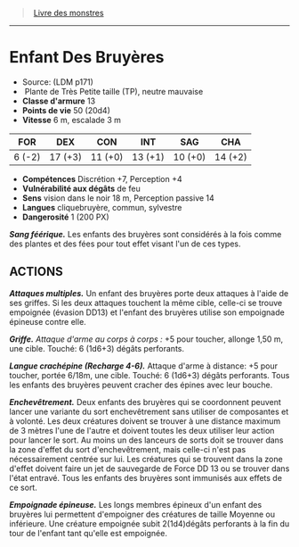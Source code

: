 ﻿> [Livre des monstres](tome_of_beasts.md)

---

# Enfant Des Bruyères

- Source: (LDM p171)
-  Plante de Très Petite taille (TP), neutre mauvaise
- **Classe d'armure** 13
- **Points de vie** 50 (20d4)
- **Vitesse** 6 m, escalade 3 m

|FOR|DEX|CON|INT|SAG|CHA|
|---|---|---|---|---|---|
|6 (-2)|17 (+3)|11 (+0)|13 (+1)|10 (+0)|14 (+2)|

- **Compétences** Discrétion +7, Perception +4
- **Vulnérabilité aux dégâts** de feu
- **Sens** vision dans le noir 18 m, Perception passive 14
- **Langues** cliquebruyère, commun, sylvestre
- **Dangerosité** 1 (200 PX)

**_Sang féérique._** Les enfants des bruyères sont considérés à la fois comme des plantes et des fées pour tout effet visant l'un de ces types.

## ACTIONS

**_Attaques multiples._** Un enfant des bruyères porte deux attaques à l'aide de ses griffes. Si les deux attaques touchent la même cible, celle-ci se trouve empoignée (évasion DD13) et l'enfant des bruyères utilise son empoignade épineuse contre elle.

**_Griffe._** _Attaque d'arme au corps à corps :_
+5 pour toucher, allonge 1,50 m, une cible. Touché: 6 (1d6+3) dégâts perforants.

**_Langue crachépine (Recharge 4-6)._** Attaque d'arme à distance: +5 pour toucher, portée 6/18m, une cible. Touché: 6 (1d6+3) dégâts perforants. Tous les enfants des bruyères peuvent cracher des épines avec leur bouche.

**_Enchevêtrement._** Deux enfants des bruyères qui se coordonnent peuvent lancer une variante du sort enchevêtrement sans utiliser de composantes et à volonté. Les deux créatures doivent se trouver à une distance maximum de 3 mètres l'une de l'autre et doivent toutes les deux utiliser leur action pour lancer le sort. Au moins un des lanceurs de sorts doit se trouver dans la zone d'effet du sort d'enchevêtrement, mais celle-ci n'est pas nécessairement centrée sur lui. Les créatures qui se trouvent dans la zone d'effet doivent faire un jet de sauvegarde de Force DD 13 ou se trouver dans l'état entravé. Tous les enfants des bruyères sont immunisés aux effets de ce sort.

**_Empoignade épineuse._** Les longs membres épineux d'un enfant des bruyères lui permettent d'empoigner des créatures de taille Moyenne ou inférieure. Une créature empoignée subit 2(1d4)dégâts perforants à la fin du tour de l'enfant tant qu'elle est empoignée.

